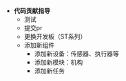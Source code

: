 * **代码贡献指导**
  * 测试
  * 提交pr
  * 更换开发板（ST系列）
  * 添加新组件
    * 添加新设备：传感器、执行器等
    * 添加新模块：机构
    * 添加新任务